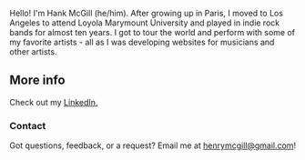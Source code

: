Hello! I'm Hank McGill (he/him).  After growing up in Paris, I moved to Los Angeles to attend Loyola Marymount University and played in indie rock bands for almost ten years.  I got to tour the world and perform with some of my favorite artists - all as I was developing websites for musicians and other artists.

## More info
Check out my [LinkedIn.](https://www.linkedin.com/in/hank-mcgill-999750184/)

### Contact
Got questions, feedback, or a request? Email me at henrymcgill@gmail.com!
